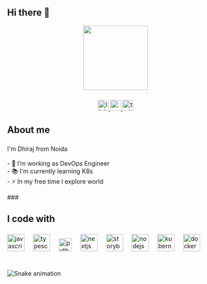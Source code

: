 ## Hi there 👋

<div align="center">
  <img height="150" src="https://th.bing.com/th/id/R.9b8593e66b1c0c94a59d97b056f1ccf7?rik=pSBL9L2FkphWyQ&riu=http%3a%2f%2fmadebyai.xyz%2fwp-content%2fuploads%2f2023%2f05%2fCoding-Monk-Keith-Negley-Type-Illustration-Midjourney.jpg&ehk=pMs1R6QNvYL7jP3PeWW5iSqmpcqqzlXnzUKjhIjEEZ0%3d&risl=&pid=ImgRaw&r=0"  />
</div>

###

<div align="center">
  <a href="https://www.linkedin.com/in/dhirajmaurya/">
   <img src="https://img.shields.io/static/v1?message=LinkedIn&logo=linkedin&label=&color=0077B5&logoColor=white&labelColor=&style=for-the-badge" height="25" alt="linkedin logo"  />
  </a>
  <a href="https://www.linkedin.com">
   <img src="https://img.shields.io/static/v1?message=Youtube&logo=youtube&label=&color=FF0000&logoColor=white&labelColor=&style=for-the-badge" height="25" alt="youtube logo"  />
  </a>
  <a href="https://www.linkedin.com">
   <img src="https://img.shields.io/static/v1?message=Twitter&logo=twitter&label=&color=1DA1F2&logoColor=white&labelColor=&style=for-the-badge" height="25" alt="twitter logo"  />
  </a>
</div>

###


###

<h2 align="left">About me</h2>

###
<p align="left">I'm Dhiraj from Noida <br><br>- 🔭 I’m working as DevOps Engineer <br>- 📚 I'm currently learning K8s<br>- ⚡ In my free time I explore world </p>
###

<h2 align="left">I code with</h2>

###

<div align="left">
  <img src="https://cdn.jsdelivr.net/gh/devicons/devicon/icons/javascript/javascript-original.svg" height="40" alt="javascript logo"  />
  <img width="12" />
  <img src="https://cdn.jsdelivr.net/gh/devicons/devicon/icons/typescript/typescript-original.svg" height="40" alt="typescript logo"  />
  <img width="12" />
  <img src="https://cdn.jsdelivr.net/gh/devicons/devicon/icons/python/python-original.svg" height="30" alt="python logo"  />
  <img width="12" />
  <img src="https://cdn.jsdelivr.net/gh/devicons/devicon/icons/nextjs/nextjs-original.svg" height="40" alt="nextjs logo"  />
  <img width="12" />
  <img src="https://cdn.jsdelivr.net/gh/devicons/devicon/icons/storybook/storybook-original.svg" height="40" alt="storybook logo"  />
  <img width="12" />
  <img src="https://cdn.jsdelivr.net/gh/devicons/devicon/icons/nodejs/nodejs-original.svg" height="40" alt="nodejs logo"  />
  <img width="12" />
  <img src="https://cdn.jsdelivr.net/gh/devicons/devicon/icons/kubernetes/kubernetes-plain.svg" height="40" alt="kubernetes logo"  />
  <img width="12" />
  <img src="https://cdn.jsdelivr.net/gh/devicons/devicon/icons/docker/docker-plain-wordmark.svg" height="40" alt="docker logo"  />
</div>

###

<br clear="both">

<img src="https://raw.githubusercontent.com/maurodesouza/maurodesouza/output/snake.svg" alt="Snake animation" />

###
